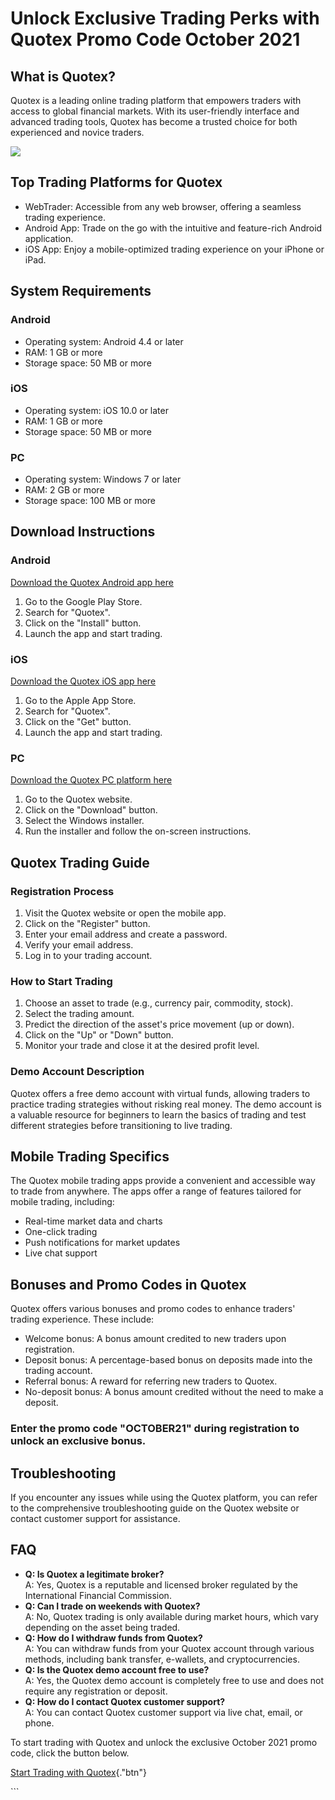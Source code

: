 # Unlock Exclusive Trading Perks with Quotex Promo Code October 2021

## What is Quotex?

Quotex is a leading online trading platform that empowers traders with
access to global financial markets. With its user-friendly interface and
advanced trading tools, Quotex has become a trusted choice for both
experienced and novice traders.

[![](https://static.quotex.io/files/4_en/300_250.jpg)](https://traff.sbs/brokerqxlid)

## Top Trading Platforms for Quotex

-   WebTrader: Accessible from any web browser, offering a seamless
    trading experience.
-   Android App: Trade on the go with the intuitive and feature-rich
    Android application.
-   iOS App: Enjoy a mobile-optimized trading experience on your iPhone
    or iPad.

## System Requirements

### Android

-   Operating system: Android 4.4 or later
-   RAM: 1 GB or more
-   Storage space: 50 MB or more

### iOS

-   Operating system: iOS 10.0 or later
-   RAM: 1 GB or more
-   Storage space: 50 MB or more

### PC

-   Operating system: Windows 7 or later
-   RAM: 2 GB or more
-   Storage space: 100 MB or more

## Download Instructions

### Android

[Download the Quotex Android app
here](\%22https://traff.sbs/brokerqxsignup\%22)

1.  Go to the Google Play Store.
2.  Search for "Quotex".
3.  Click on the "Install" button.
4.  Launch the app and start trading.

### iOS

[Download the Quotex iOS app
here](\%22https://traff.sbs/brokerqxsignup\%22)

1.  Go to the Apple App Store.
2.  Search for "Quotex".
3.  Click on the "Get" button.
4.  Launch the app and start trading.

### PC

[Download the Quotex PC platform
here](\%22https://traff.sbs/brokerqxsignup\%22)

1.  Go to the Quotex website.
2.  Click on the "Download" button.
3.  Select the Windows installer.
4.  Run the installer and follow the on-screen instructions.

## Quotex Trading Guide

### Registration Process

1.  Visit the Quotex website or open the mobile app.
2.  Click on the "Register" button.
3.  Enter your email address and create a password.
4.  Verify your email address.
5.  Log in to your trading account.

### How to Start Trading

1.  Choose an asset to trade (e.g., currency pair, commodity, stock).
2.  Select the trading amount.
3.  Predict the direction of the asset\'s price movement (up or down).
4.  Click on the "Up" or "Down" button.
5.  Monitor your trade and close it at the desired profit level.

### Demo Account Description

Quotex offers a free demo account with virtual funds, allowing traders
to practice trading strategies without risking real money. The demo
account is a valuable resource for beginners to learn the basics of
trading and test different strategies before transitioning to live
trading.

## Mobile Trading Specifics

The Quotex mobile trading apps provide a convenient and accessible way
to trade from anywhere. The apps offer a range of features tailored for
mobile trading, including:

-   Real-time market data and charts
-   One-click trading
-   Push notifications for market updates
-   Live chat support

## Bonuses and Promo Codes in Quotex

Quotex offers various bonuses and promo codes to enhance traders\'
trading experience. These include:

-   Welcome bonus: A bonus amount credited to new traders upon
    registration.
-   Deposit bonus: A percentage-based bonus on deposits made into the
    trading account.
-   Referral bonus: A reward for referring new traders to Quotex.
-   No-deposit bonus: A bonus amount credited without the need to make a
    deposit.

### Enter the promo code "OCTOBER21" during registration to unlock an exclusive bonus.

## Troubleshooting

If you encounter any issues while using the Quotex platform, you can
refer to the comprehensive troubleshooting guide on the Quotex website
or contact customer support for assistance.

## FAQ

-   **Q: Is Quotex a legitimate broker?**\
    A: Yes, Quotex is a reputable and licensed broker regulated by the
    International Financial Commission.
-   **Q: Can I trade on weekends with Quotex?**\
    A: No, Quotex trading is only available during market hours, which
    vary depending on the asset being traded.
-   **Q: How do I withdraw funds from Quotex?**\
    A: You can withdraw funds from your Quotex account through various
    methods, including bank transfer, e-wallets, and cryptocurrencies.
-   **Q: Is the Quotex demo account free to use?**\
    A: Yes, the Quotex demo account is completely free to use and does
    not require any registration or deposit.
-   **Q: How do I contact Quotex customer support?**\
    A: You can contact Quotex customer support via live chat, email, or
    phone.

To start trading with Quotex and unlock the exclusive October 2021 promo
code, click the button below.

[Start Trading with
Quotex](\%22https://traff.sbs/brokerqxsignup\%22){."btn"}

\`\`\`

